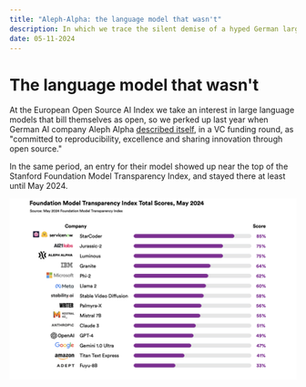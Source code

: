 ```yaml
--- 
title: "Aleph-Alpha: the language model that wasn't"
description: In which we trace the silent demise of a hyped German large language model
date: 05-11-2024
---
```

# The language model that wasn't

At the European Open Source AI Index we take an interest in large language models that bill themselves as open, so we perked up last year when German AI company Aleph Alpha [described itself](https://aleph-alpha.com/aleph-alpha-raises-a-total-investment-of-more-than-half-a-billion-us-dollars-from-a-consortium-of-industry-leaders-and-new-investors/), in a VC funding round, as "committed to reproducibility, excellence and sharing innovation through open source."

In the same period, an entry for their model showed up near the top of the Stanford Foundation Model Transparency Index, and stayed there at least until May 2024.

![FMTI scores showing Aleph Alpha's Luminous model at third place](/images/fmti-total-scores-may2024.png "FMTI Scores May 2024")
